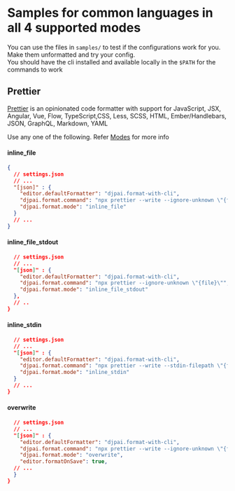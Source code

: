 # Samples for common languages in all 4 supported modes

You can use the files in `samples/` to test if the configurations work for you. Make them unformatted and try your config.  
You should have the cli installed and available locally in the `$PATH` for the commands to work

## Prettier
[Prettier](https://prettier.io/docs/en/install) is an opinionated code formatter with support for JavaScript, JSX, Angular, Vue, Flow, TypeScript,CSS, Less, SCSS, HTML, Ember/Handlebars, JSON, GraphQL, Markdown, YAML

Use any one of the following. Refer [Modes](../README.md#modes) for more info
#### **inline_file**
```json
{
  // settings.json
  // ...
  "[json]" : {
    "editor.defaultFormatter": "djpai.format-with-cli",
    "djpai.format.command": "npx prettier --write --ignore-unknown \"{file}\"",
    "djpai.format.mode": "inline_file"
  }
  // ...
}
```

#### **inline_file_stdout**
```json
  // settings.json
  // ...
  "[json]" : {
    "editor.defaultFormatter": "djpai.format-with-cli",
    "djpai.format.command": "npx prettier --ignore-unknown \"{file}\"",
    "djpai.format.mode": "inline_file_stdout"
  },
  // ..
}
```

#### **inline_stdin**
```json
  // settings.json
  // ...
  "[json]" : {
    "editor.defaultFormatter": "djpai.format-with-cli",
    "djpai.format.command": "npx prettier --write --stdin-filepath \"{file}\" --ignore-unknown",
    "djpai.format.mode": "inline_stdin"
  }
  // ...
}
```

#### **overwrite**
```json
  // settings.json
  // ...
  "[json]" : {
    "editor.defaultFormatter": "djpai.format-with-cli",
    "djpai.format.command": "npx prettier --write --ignore-unknown \"{file}\"",
    "djpai.format.mode": "overwrite",
    "editor.formatOnSave": true,
  // ...
  }
}
```
